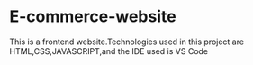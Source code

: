 # E-commerce-website
This is a frontend website.Technologies used in this project are HTML,CSS,JAVASCRIPT,and the IDE used is VS Code
